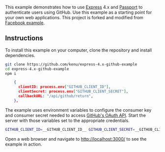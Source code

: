 This example demonstrates how to use [Express](http://expressjs.com/) 4.x and
[Passport](http://passportjs.org/) to authenticate users using GitHub. Use
this example as a starting point for your own web applications.
This project is forked and modified from
[Facebook example](https://github.com/passport/express-4.x-facebook-example).

## Instructions

To install this example on your computer, clone the repository and install
dependencies.

```bash
git clone https://github.com/kenu/express-4.x-github-example
cd express-4.x-github-example
npm i
```

```json
    {
      clientID: process.env["GITHUB_CLIENT_ID"],
      clientSecret: process.env["GITHUB_CLIENT_SECRET"],
      callbackURL: "/api/github/return",
    },
```
The example uses environment variables to configure the consumer key and
consumer secret needed to access [GitHub's OAuth API](https://github.com/settings/developers). Start the server with those
variables set to the appropriate credentials.

```bash
GITHUB_CLIENT_ID=__GITHUB_CLIENT_ID__ GITHUB_CLIENT_SECRET=__GITHUB_CLIENT_SECRET__ node server.js
```

Open a web browser and navigate to [http://localhost:3000/](http://localhost:3000/)
to see the example in action.
